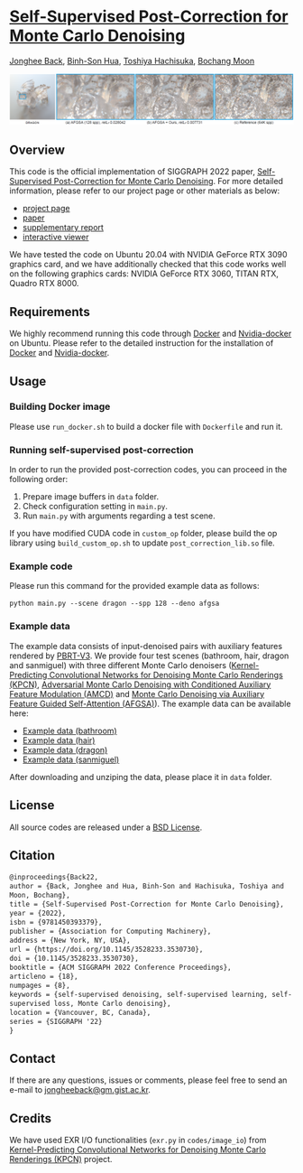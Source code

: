 # [Self-Supervised Post-Correction for Monte Carlo Denoising](https://cglab.gist.ac.kr/sig22sspc/)

[Jonghee Back](https://cglab.gist.ac.kr/people/), [Binh-Son Hua](https://sonhua.github.io/), [Toshiya Hachisuka](https://cs.uwaterloo.ca/~thachisu/), [Bochang Moon](https://cglab.gist.ac.kr/people/bochang.html)

![Teaser](teaser.png)

## Overview

This code is the official implementation of SIGGRAPH 2022 paper, [Self-Supervised Post-Correction for Monte Carlo Denoising](https://cglab.gist.ac.kr/sig22sspc/).
For more detailed information, please refer to our project page or other materials as below:

* [project page](https://cglab.gist.ac.kr/sig22sspc/)
* [paper](https://drive.google.com/file/d/1J5Ecc_wTBYL-G2qz8d4159Ic61pfOeHR/view?usp=sharing)
* [supplementary report](https://drive.google.com/file/d/1bqcaleTmoCAbH_mz12Qoga5o4Apicmq-/view?usp=sharing)
* [interactive viewer](https://jongheeback.github.io/self-supervised-post-corr-supp/index.html)

We have tested the code on Ubuntu 20.04 with NVIDIA GeForce RTX 3090 graphics card, and we have additionally checked that this code works well on the following graphics cards: NVIDIA GeForce RTX 3060, TITAN RTX, Quadro RTX 8000.

## Requirements

We highly recommend running this code through [Docker](https://docs.docker.com/) and [Nvidia-docker](https://github.com/NVIDIA/nvidia-docker) on Ubuntu.
Please refer to the detailed instruction for the installation of [Docker](https://docs.docker.com/engine/install/ubuntu/) and [Nvidia-docker](https://docs.nvidia.com/datacenter/cloud-native/container-toolkit/install-guide.html#docker).


## Usage

### Building Docker image

Please use `run_docker.sh` to build a docker file with `Dockerfile` and run it.

### Running self-supervised post-correction

In order to run the provided post-correction codes, you can proceed in the following order:

1. Prepare image buffers in `data` folder.
2. Check configuration setting in `main.py`.
3. Run `main.py` with arguments regarding a test scene.

If you have modified CUDA code in `custom_op` folder, please build the op library using `build_custom_op.sh` to update `post_correction_lib.so` file.

### Example code

Please run this command for the provided example data as follows:
```
python main.py --scene dragon --spp 128 --deno afgsa
```

### Example data

The example data consists of input-denoised pairs with auxiliary features rendered by [PBRT-V3](https://www.pbrt.org/).
We provide four test scenes (bathroom, hair, dragon and sanmiguel) with three different Monte Carlo denoisers ([Kernel-Predicting Convolutional Networks for Denoising Monte Carlo Renderings (KPCN)](http://civc.ucsb.edu/graphics/Papers/SIGGRAPH2017_KPCN/), [Adversarial Monte Carlo Denoising with Conditioned Auxiliary Feature Modulation (AMCD)](http://adversarial.mcdenoising.org/) and [Monte Carlo Denoising via Auxiliary Feature Guided Self-Attention (AFGSA)](https://aatr0x13.github.io/AFGSA.github.io/afgsa.html)).
The example data can be available here:

* [Example data (bathroom)](https://drive.google.com/file/d/1ZeiVeug5bqbzFHWiLSBQEFgW_YycunJG/view?usp=sharing)
* [Example data (hair)](https://drive.google.com/file/d/1SxJ_prxEHKmD7-M3l7hjQBo89VCRvvAZ/view?usp=sharing)
* [Example data (dragon)](https://drive.google.com/file/d/1QwAx_79UOHLE6FxTmgBIaU7VK84UL_fg/view?usp=sharing)
* [Example data (sanmiguel)](https://drive.google.com/file/d/1IPrY1X8pg8b2m66iwIMjxPHLI6ol0mCk/view?usp=sharing)

After downloading and unziping the data, please place it in `data` folder.

## License

All source codes are released under a [BSD License](license).


## Citation

```
@inproceedings{Back22,
author = {Back, Jonghee and Hua, Binh-Son and Hachisuka, Toshiya and Moon, Bochang},
title = {Self-Supervised Post-Correction for Monte Carlo Denoising},
year = {2022},
isbn = {9781450393379},
publisher = {Association for Computing Machinery},
address = {New York, NY, USA},
url = {https://doi.org/10.1145/3528233.3530730},
doi = {10.1145/3528233.3530730},
booktitle = {ACM SIGGRAPH 2022 Conference Proceedings},
articleno = {18},
numpages = {8},
keywords = {self-supervised denoising, self-supervised learning, self-supervised loss, Monte Carlo denoising},
location = {Vancouver, BC, Canada},
series = {SIGGRAPH '22}
}
```

## Contact

If there are any questions, issues or comments, please feel free to send an e-mail to [jongheeback@gm.gist.ac.kr](mailto:jongheeback@gm.gist.ac.kr).

## Credits

We have used EXR I/O functionalities (`exr.py` in `codes/image_io`) from [Kernel-Predicting Convolutional Networks for Denoising Monte Carlo Renderings (KPCN)](http://civc.ucsb.edu/graphics/Papers/SIGGRAPH2017_KPCN/) project.